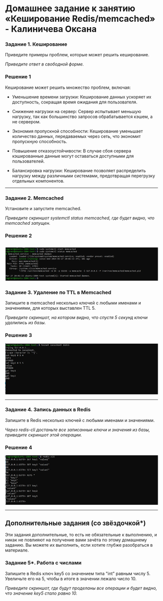 # Домашнее задание к занятию «Кеширование Redis/memcached» - Калиничева Оксана

### Задание 1. Кеширование 

Приведите примеры проблем, которые может решить кеширование. 

*Приведите ответ в свободной форме.*

### Решение 1

Кеширование может решить множество проблем, включая:

* Уменьшение времени загрузки: Кеширование данных ускоряет их доступность, сокращая время ожидания для пользователя.

* Снижение нагрузки на сервер: Сервер испытывает меньшую нагрузку, так как большинство запросов обрабатывается кэшем, а не сервером.

* Экономия пропускной способности: Кеширование уменьшает количество данных, передаваемых через сеть, что экономит пропускную способность.

* Повышение отказоустойчивости: В случае сбоя сервера кэшированные данные могут оставаться доступными для пользователей.

* Балансировка нагрузки: Кеширование позволяет распределить нагрузку между различными системами, предотвращая перегрузку отдельных компонентов.

---

### Задание 2. Memcached

Установите и запустите memcached.

*Приведите скриншот systemctl status memcached, где будет видно, что memcached запущен.*

### Решение 2

![](https://github.com/oksana-kalinicheva/gitlab-hw/blob/sdb-11-02/img/sdb-11-02-01.jpg)
---

### Задание 3. Удаление по TTL в Memcached

Запишите в memcached несколько ключей с любыми именами и значениями, для которых выставлен TTL 5. 

*Приведите скриншот, на котором видно, что спустя 5 секунд ключи удалились из базы.*

### Решение 3

![](https://github.com/oksana-kalinicheva/gitlab-hw/blob/sdb-11-02/img/sdb-11-02-02.jpg)

---

### Задание 4. Запись данных в Redis

Запишите в Redis несколько ключей с любыми именами и значениями. 

*Через redis-cli достаньте все записанные ключи и значения из базы, приведите скриншот этой операции.*


### Решение 4

![](https://github.com/oksana-kalinicheva/gitlab-hw/blob/sdb-11-02/img/sdb-11-02-03.jpg)

---

## Дополнительные задания (со звёздочкой*)
Эти задания дополнительные, то есть не обязательные к выполнению, и никак не повлияют на получение вами зачёта по этому домашнему заданию. Вы можете их выполнить, если хотите глубже разобраться в материале.

### Задание 5*. Работа с числами 

Запишите в Redis ключ key5 со значением типа "int" равным числу 5. Увеличьте его на 5, чтобы в итоге в значении лежало число 10.  

*Приведите скриншот, где будут проделаны все операции и будет видно, что значение key5 стало равно 10.*